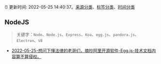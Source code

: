 :alarm_clock: 更新时间: 2022-05-25 14:40:37。[来源分类](../README.md)、[标签分类](../TAGS.md)、[时间分类](../TIMELINE.md)

## NodeJS


> 关键字：`Node`、`Node.js`、`Express`、`Koa`、`egg.js`、`pandora.js`、`Electron`、`V8`



- [2022-05-25-想问下懂法律的老哥们，摘抄阿里开源软件-Egg.js-技术文档内容算不算侵权。](https://www.v2ex.com/t/855289) 